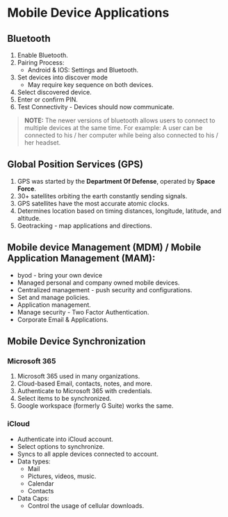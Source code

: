 # Mobile Device Applications

## Bluetooth

1. Enable Bluetooth.
1. Pairing Process:
   * Android & IOS: Settings and Bluetooth.
1. Set devices into discover mode
   * May require key sequence on both devices.
1. Select discovered device.
1. Enter or confirm PIN.
1. Test Connectivity - Devices should now communicate.

> **NOTE:** The newer versions of bluetooth allows users to connect to multiple
> devices at the same time. For example: A user can be connected to his / her
> computer while being also connected to his / her headset.

## Global Position Services (GPS)

1. GPS was started by the **Department Of Defense**, operated by **Space Force**.
1. 30+ satellites orbiting the earth constantly sending signals.
1. GPS satellites have the most accurate atomic clocks.
1. Determines location based on timing distances, longitude, latitude, and altitude.
1. Geotracking - map applications and directions.

## Mobile device Management (MDM) / Mobile Application Management (MAM):

* byod - bring your own device
* Managed personal and company owned mobile devices.
* Centralized management - push security and configurations.
* Set and manage policies.
* Application management.
* Manage security - Two Factor Authentication.
* Corporate Email & Applications.

## Mobile Device Synchronization

### Microsoft 365

1. Microsoft 365 used in many organizations.
1. Cloud-based Email, contacts, notes, and more.
1. Authenticate to Microsoft 365 with credentials.
1. Select items to be synchronized.
1. Google workspace (formerly G Suite) works the same.

### iCloud

* Authenticate into iCloud account.
* Select options to synchronize.
* Syncs to all apple devices connected to account.
* Data types:
   * Mail
   * Pictures, videos, music.
   * Calendar
   * Contacts
* Data Caps:
   * Control the usage of cellular downloads.
